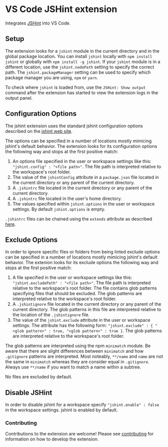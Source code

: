 # VS Code JSHint extension

Integrates [JSHint](http://jshint.com/) into VS Code.

## Setup

The extension looks for a `jshint` module in the current directory and in the
global package location. You can install `jshint` locally with
`npm install jshint` or globally with `npm install -g jshint`. If your `jshint`
module is in a different location, use the `jshint.nodePath` setting to specify
the correct path. The `jshint.packageManager` setting can be used to specify
which package manager you are using, `npm` or `yarn`.

To check where `jshint` is loaded from, use the `JSHint: Show output` command
after the extension has started to view the extension logs in the output panel.

## Configuration Options

The jshint extension uses the standard jshint configuration options described on
the [jshint web site](http://jshint.com/docs/options/).

The options can be specified in a number of locations mostly mimicing jshint's
default behavior. The extension looks for its configuration options the
following way and stops at the first positive match:

1. An options file specified in the user or workspace settings like this:
   `"jshint.config" : "<file path>"`. The file path is interpreted relative to
   the workspace's root folder.
1. The value of the `jshintConfig` attribute in a `package.json` file located in
   the current directory or any parent of the current directory.
1. A `.jshintrc` file located in the current directory or any parent of the
   current directory.
1. A `.jshintrc` file located in the user's home directory.
1. The values specified within `jshint.options` in the user or workspace
   settings. By default `jshint.options` is empty.

`.jshintrc` files can be chained using the `extends` attribute as described
[here](http://jshint.com/docs/cli/#special-options).

## Exclude Options

In order to ignore specific files or folders from being linted exclude options
can be specified in a number of locations mostly mimicing jshint's default
behavior. The extenion looks for its exclude options the following way and stops
at the first positive match:

1. A file specified in the user or workspace settings like this:
   `"jshint.excludePath" : "<file path>"`. The file path is interpreted relative
   to the workspace's root folder. The file contains glob patterns specifying
   files that should be excluded. The glob patterns are interpreted relative to
   the workspace's root folder.
1. A `.jshintignore` file located in the current directory or any parent of the
   current directory. The glob patterns in this file are interpreted relative to
   the location of the `.jshintignore` file.
1. The value of the `jshint.exclude` attribute in the user or workspace
   settings. The attribute has the following form:
   `"jshint.exclude" : { "<glob pattern>" : true, "<glob pattern>" : true }`.
   The glob patterns are interpreted relative to the workspace's root folder.

The glob patterns are interpreted using the npm `minimatch` module. Be aware
that there are slight differences between `minimatch` and how `.gitignore`
patterns are interpreted. Most noteably, `**/name` and `name` are not the same
in `minimatch` whereas they are consider equal in `.gitignore`. Always use
`**/name` if you want to match a name within a subtree.

No files are excluded by default.

## Disable JSHint

In order to disable jshint for a workspace specify `"jshint.enable" : false` in
the workspace settings. jshint is enabled by default.

### Contributing

Contributions to the extension are welcome! Please see
[contributing](https://github.com/Microsoft/vscode-jshint/blob/master/contributing.md)
for information on how to develop the extension.

